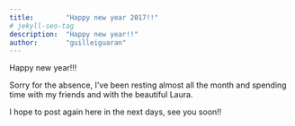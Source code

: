 ```yaml
---
title:        "Happy new year 2017!!"
# jekyll-seo-tag
description:  "Happy new year!!"
author:       "guilleiguaran"
---
```


Happy new year!!!

Sorry for the absence, I've been resting almost all the month and
spending time with my friends and with the beautiful Laura.

I hope to post again here in the next days, see you soon!!
